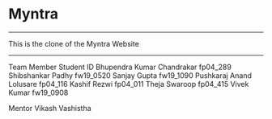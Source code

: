 # Myntra
***************************************
This is the clone of the Myntra Website
***************************************
Team Member	Student ID
Bhupendra Kumar Chandrakar	fp04_289
Shibshankar Padhy	        fw19_0520
Sanjay Gupta	            fw19_1090
Pushkaraj Anand Lolusare	fp04_116
Kashif Rezwi	            fp04_011
Theja Swaroop	            fp04_415
Vivek Kumar	                fw19_0908
	
Mentor	Vikash Vashistha
